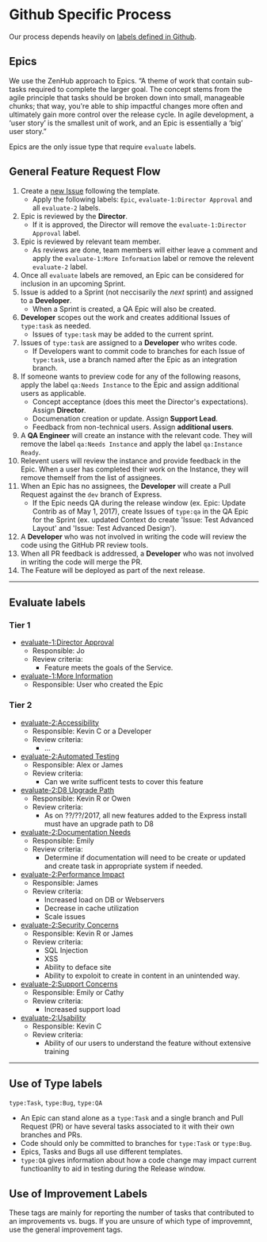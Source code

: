# Github Specific Process

Our process depends heavily on [labels defined in Github](https://github.com/CuBoulder/express/labels).

## Epics

We use the ZenHub approach to Epics. “A theme of work that contain sub-tasks required to complete the larger goal. The concept stems from the agile principle that tasks should be broken down into small, manageable chunks; that way, you're able to ship impactful changes more often and ultimately gain more control over the release cycle. In agile development, a ‘user story’ is the smallest unit of work, and an Epic is essentially a ‘big’ user story.”

Epics are the only issue type that require `evaluate` labels.

## General Feature Request Flow

1. Create a [new Issue](https://github.com/CuBoulder/express/issues/new) following the template.
    * Apply the following labels: `Epic`, `evaluate-1:Director Approval` and all `evaluate-2` labels.
1. Epic is reviewed by the **Director**.
    * If it is approved, the Director will remove the `evaluate-1:Director Approval` label.
1. Epic is reviewed by relevant team member.
    * As reviews are done, team members will either leave a comment and apply the `evaluate-1:More Information` label or remove the relevent `evaluate-2` label.
1. Once all `evaluate` labels are removed, an Epic can be considered for inclusion in an upcoming Sprint.
1. Issue is added to a Sprint (not neccisarily the _next_ sprint) and assigned to a **Developer**.
    * When a Sprint is created, a QA Epic will also be created.
1. **Developer** scopes out the work and creates additional Issues of `type:task` as needed.
    * Issues of `type:task` may be added to the current sprint.
1. Issues of `type:task` are assigned to a **Developer** who writes code.
    * If Developers want to commit code to branches for each Issue of `type:task`, use a branch named after the Epic as an integration branch.
1. If someone wants to preview code for any of the following reasons, apply the label `qa:Needs Instance` to the Epic and assign additional users as applicable.
    * Concept acceptance (does this meet the Director's expectations). Assign **Director**.
    * Documenation creation or update. Assign **Support Lead**.
    * Feedback from non-technical users. Assign **additional users**.
1. A **QA Engineer** will create an instance with the relevant code. They will remove the label `qa:Needs Instance` and apply the label `qa:Instance Ready`.
1. Relevent users will review the instance and provide feedback in the Epic. When a user has completed their work on the Instance, they will remove themself from the list of assignees.
1. When an Epic has no assignees, the **Developer** will create a Pull Request against the `dev` branch of Express.
    * If the Epic needs QA during the release window (ex. Epic: Update Contrib as of May 1, 2017), create Issues of `type:qa` in the QA Epic for the Sprint (ex. updated Context do create 'Issue: Test Advanced Layout' and 'Issue: Test Advanced Design').
1. A **Developer** who was not involved in writing the code will review the code using the GitHub PR review tools.
1. When all PR feedback is addressed, a **Developer** who was not involved in writing the code will merge the PR.
1. The Feature will be deployed as part of the next release.

---

## Evaluate labels

### Tier 1

* [evaluate-1:Director Approval](https://github.com/CuBoulder/express/labels/evaluate-1%3ADirector%20Approval)
  * Responsible: Jo
  * Review criteria:
    * Feature meets the goals of the Service.
* [evaluate-1:More Information](https://github.com/CuBoulder/express/labels/evaluate-1%3AMore%20Information)
  * Responsible: User who created the Epic

### Tier 2

* [evaluate-2:Accessibility](https://github.com/CuBoulder/express/labels/evaluate-2%3AAccessibility)
  * Responsible: Kevin C or a Developer
  * Review criteria:
    * ...
* [evaluate-2:Automated Testing](https://github.com/CuBoulder/express/labels/evaluate-2%3AAutomated%20Testing)
  * Responsible: Alex or James
  * Review criteria:
    * Can we write sufficent tests to cover this feature
* [evaluate-2:D8 Upgrade Path](https://github.com/CuBoulder/express/labels/evaluate-2%3AD8%20Upgrade%20Path)
  * Responsible: Kevin R or Owen
  * Review criteria:
    * As on ??/??/2017, all new features added to the Express install must have an upgrade path to D8
* [evaluate-2:Documentation Needs](https://github.com/CuBoulder/express/labels/evaluate-2%3ADocumentation%20Needs)
  * Responsible: Emily
  * Review criteria:
    * Determine if documentation will need to be create or updated and create task in appropriate system if needed.
* [evaluate-2:Performance Impact](https://github.com/CuBoulder/express/labels/evaluate-2%3APerformance%20Impact)
  * Responsible: James
  * Review criteria:
    * Increased load on DB or Webservers
    * Decrease in cache utilization
    * Scale issues
* [evaluate-2:Security Concerns](https://github.com/CuBoulder/express/labels/evaluate-2%3ASecurity%20Concerns)
  * Responsible: Kevin R or James
  * Review criteria:
    * SQL Injection
    * XSS
    * Ability to deface site
    * Ability to expoloit to create in content in an unintended way.
* [evaluate-2:Support Concerns](https://github.com/CuBoulder/express/labels/evaluate-2%3ASupport%20Concerns)
  * Responsible: Emily or Cathy
  * Review criteria:
    * Increased support load
* [evaluate-2:Usability](https://github.com/CuBoulder/express/labels/evaluate-2%3AUsability)
  * Responsible: Kevin C
  * Review criteria:
    * Ability of our users to understand the feature without extensive training

---

## Use of Type labels

`type:Task`, `type:Bug`, `type:QA`

* An Epic can stand alone as a `type:Task` and a single branch and Pull Request (PR) or have several tasks associated to it with their own branches and PRs.
* Code should only be committed to branches for `type:Task` or `type:Bug`.
* Epics, Tasks and Bugs all use different templates.
* `type:QA` gives information about how a code change may impact current functioanlity to aid in testing during the Release window.

## Use of Improvement Labels

These tags are mainly for reporting the number of tasks that contributed to an improvements vs. bugs. If you are unsure of which type of improvemnt, use the general improvement tags. 
